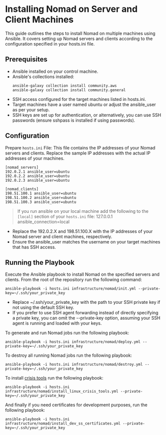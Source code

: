 # Installing Nomad on Server and Client Machines

This guide outlines the steps to install Nomad on multiple machines using Ansible. It covers setting up Nomad servers and clients according to the configuration specified in your hosts.ini file.

## Prerequisites
- Ansible installed on your control machine.
- Ansible's collections installed:
  ```shell
  ansible-galaxy collection install community.aws
  ansible-galaxy collection install community.general
  ```
- SSH access configured for the target machines listed in hosts.ini.
- Target machines have a user named ubuntu or adjust the ansible_user as per your setup.
- SSH keys are set up for authentication, or alternatively, you can use SSH passwords (ensure sshpass is installed if using passwords).

## Configuration

Prepare `hosts.ini` File: This file contains the IP addresses of your Nomad servers and clients. Replace the sample IP addresses with the actual IP addresses of your machines.

```
[nomad_servers]
192.0.2.1 ansible_user=ubuntu
192.0.2.2 ansible_user=ubuntu
192.0.2.3 ansible_user=ubuntu

[nomad_clients]
198.51.100.1 ansible_user=ubuntu
198.51.100.2 ansible_user=ubuntu
198.51.100.3 ansible_user=ubuntu
```

> If you run ansible on your local machine add the following to the `[local]` section of your `hosts.ini` file: 127.0.0.1 ansible_connection=local

- Replace the 192.0.2.X and 198.51.100.X with the IP addresses of your Nomad server and client machines, respectively.
- Ensure the ansible_user matches the username on your target machines that has SSH access.

## Running the Playbook

Execute the Ansible playbook to install Nomad on the specified servers and clients. From the root of the repository run the following command:

```shell
ansible-playbook -i hosts.ini infrastructure/nomad/init.yml --private-key=~/.ssh/your_private_key
```

- Replace ~/.ssh/your_private_key with the path to your SSH private key if not using the default SSH key.
- If you prefer to use SSH agent forwarding instead of directly specifying a private key, you can omit the --private-key option, assuming your SSH agent is running and loaded with your keys.

To generate and run Nomad jobs run the following playbook:

```shell
ansible-playbook -i hosts.ini infrastructure/nomad/deploy.yml --private-key=~/.ssh/your_private_key
```

To destroy all running Nomad jobs run the following playbook:

```shell
ansible-playbook -i hosts.ini infrastructure/nomad/destroy.yml --private-key=~/.ssh/your_private_key
```

To install [crisis tools](https://www.brendangregg.com/blog/2024-03-24/linux-crisis-tools.html) run the following playbook:

```shell
ansible-playbook -i hosts.ini infrastructure/nomad/install_linux_crisis_tools.yml --private-key=~/.ssh/your_private_key
```

And finally if you need certificates for development purposes, run the following playbook:

```shell
ansible-playbook -i hosts.ini infrastructure/nomad/install_dev_ss_certificates.yml --private-key=~/.ssh/your_private_key
```
